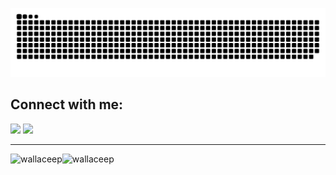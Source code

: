 ![Snake animation](https://github.com/wallaceep/wallaceep/blob/output/github-contribution-grid-snake.svg)

<div>
  <h2> Connect with me: </h2>
  
  [<img src="https://img.shields.io/badge/LinkedIn-0077B5?style=for-the-badge&logo=linkedin&logoColor=white" />](https://www.linkedin.com/in/wallace-pereira-9a5a3a234) [<img src="https://img.shields.io/badge/Gmail-D14836?style=for-the-badge&logo=gmail&logoColor=white" />](mailto:wallacepereira2812@gmail.com)
  
  <hr> </hr>
  <img align="left" height="160px" src="https://github-readme-stats.vercel.app/api?username=wallaceep&show_icons=true&theme=material-palenight" alt="wallaceep" /><img align="left" height="160px" src="https://github-readme-stats.vercel.app/api/top-langs?username=wallaceep&show_icons=true&theme=material-palenight&locale=en&layout=compact" alt="wallaceep" />
</div>
